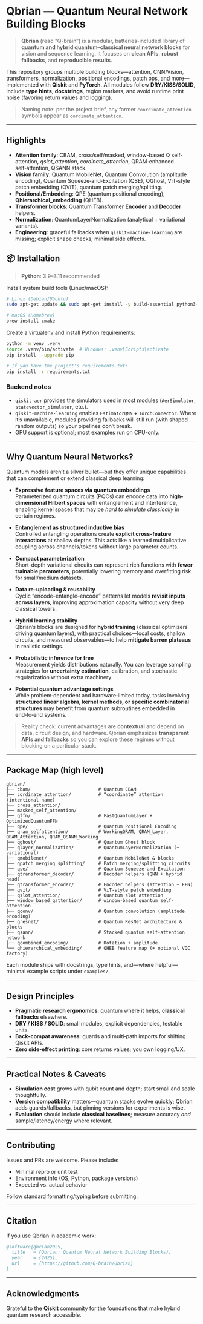 
# Qbrian — Quantum Neural Network Building Blocks

> **Qbrian** (read “Q-brain”) is a modular, batteries-included library of **quantum and hybrid quantum–classical neural network blocks** for vision and sequence learning. It focuses on **clean APIs**, **robust fallbacks**, and **reproducible results**.

This repository groups multiple building blocks—attention, CNN/Vision, transformers, normalization,
positional encodings, patch ops, and more—implemented with **Qiskit** and **PyTorch**.
All modules follow **DRY/KISS/SOLID**, include **type hints**, **docstrings**, region markers, and avoid
runtime print noise (favoring return values and logging).

> Naming note: per the project brief, any former `coordinate_attention` symbols appear as `cordinate_attention`.

---

## Highlights

- **Attention family**: CBAM, cross/self/masked, window-based Q self-attention, *qslot_attention*, *cordinate_attention*, QRAM‑enhanced self‑attention, QSANN stack.
- **Vision family**: Quantum MobileNet, Quantum Convolution (amplitude encoding), Quantum Squeeze‑and‑Excitation (QSE), QGhost, ViT‑style patch embedding (QViT), quantum patch merging/splitting.
- **Positional/Embedding**: QPE (quantum positional encoding), **Qhierarchical_embedding** (QHEB).
- **Transformer blocks**: Quantum Transformer **Encoder** and **Decoder** helpers.
- **Normalization**: QuantumLayerNormalization (analytical + variational variants).
- **Engineering**: graceful fallbacks when `qiskit-machine-learning` are missing; explicit shape checks; minimal side effects.



## 📦 Installation

> **Python**: 3.9–3.11 recommended

Install system build tools (Linux/macOS):
```bash
# Linux (Debian/Ubuntu)
sudo apt-get update && sudo apt-get install -y build-essential python3-dev

# macOS (Homebrew)
brew install cmake
```

Create a virtualenv and install Python requirements:
```bash
python -m venv .venv
source .venv/bin/activate  # Windows: .venv\Scripts\activate
pip install --upgrade pip

# If you have the project's requirements.txt:
pip install -r requirements.txt
```

### Backend notes
- `qiskit-aer` provides the simulators used in most modules (`AerSimulator`, `statevector_simulator`, etc.).
- `qiskit-machine-learning` enables `EstimatorQNN` + `TorchConnector`. Where it’s unavailable, modules providing fallbacks will still run (with shaped random outputs) so your pipelines don’t break.
- GPU support is optional; most examples run on CPU-only.

---

## Why Quantum Neural Networks?

Quantum models aren’t a silver bullet—but they offer unique capabilities that can complement or extend classical deep learning:

- **Expressive feature spaces via quantum embeddings**  
  Parameterized quantum circuits (PQCs) can encode data into **high-dimensional Hilbert spaces** with entanglement and interference, enabling kernel spaces that may be *hard to simulate classically* in certain regimes.

- **Entanglement as structured inductive bias**  
  Controlled entangling operations create **explicit cross-feature interactions** at shallow depths. This acts like a learned multiplicative coupling across channels/tokens without large parameter counts.

- **Compact parameterization**  
  Short-depth variational circuits can represent rich functions with **fewer trainable parameters**, potentially lowering memory and overfitting risk for small/medium datasets.

- **Data re-uploading & reusability**  
  Cyclic “encode–entangle–encode” patterns let models **revisit inputs across layers**, improving approximation capacity without very deep classical towers.

- **Hybrid learning stability**  
  Qbrian’s blocks are designed for **hybrid training** (classical optimizers driving quantum layers), with practical choices—local costs, shallow circuits, and measured observables—to help **mitigate barren plateaus** in realistic settings.

- **Probabilistic inference for free**  
  Measurement yields distributions naturally. You can leverage sampling strategies for **uncertainty estimation**, calibration, and stochastic regularization without extra machinery.

- **Potential quantum advantage settings**  
  While problem‑dependent and hardware‑limited today, tasks involving **structured linear algebra, kernel methods, or specific combinatorial structures** may benefit from quantum subroutines embedded in end‑to‑end systems.

> Reality check: current advantages are **contextual** and depend on data, circuit design, and hardware. Qbrian emphasizes **transparent APIs and fallbacks** so you can explore these regimes without blocking on a particular stack.

---

## Package Map (high level)

```
qbrian/
├── cbam/                         # Quantum CBAM
├── cordinate_attention/          # “coordinate” attention (intentional name)
├── cross_attention/
├── masked_self_attention/
├── qffn/                         # FastQuantumLayer + OptimizedQuantumFFN
├── qpe/                          # Quantum Positional Encoding
├── qram_selfattention/           # WorkingQRAM, QRAM_Layer, QRAM_Attention, QRAM_QSANN_Working
├── qghost/                       # Quantum Ghost block
├── qlayer_normalization/         # QuantumLayerNormalization (+ variational)
├── qmobilenet/                   # Quantum MobileNet & blocks
├── qpatch_merging_splitting/     # Patch merging/splitting circuits
├── qse/                          # Quantum Squeeze-and-Excitation
├── qtransformer_decoder/         # Decoder helpers (QNN + hybrid head)
├── qtransformer_encoder/         # Encoder helpers (attention + FFN)
├── qvit/                         # ViT-style patch embedding
├── qslot_attention/              # Quantum slot attention
├── window_based_qattention/      # window-based quantum self-attention
├── qconv/                        # Quantum convolution (amplitude encoding)
├── qresnet/                      # Quantum ResNet architecture & blocks
├── qsann/                        # Stacked quantum self-attention network
├── qcombined_encoding/           # Rotation + amplitude
└── qhierarchical_embedding/      # QHEB feature map (+ optional VQC factory)
```

Each module ships with docstrings, type hints, and—where helpful—minimal example scripts under `examples/`.

---

## Design Principles

- **Pragmatic research ergonomics**: quantum where it helps, **classical fallbacks** elsewhere.  
- **DRY / KISS / SOLID**: small modules, explicit dependencies, testable units.  
- **Back‑compat awareness**: guards and multi‑path imports for shifting Qiskit APIs.  
- **Zero side‑effect printing**: core returns values; you own logging/UX.

---

## Practical Notes & Caveats

- **Simulation cost** grows with qubit count and depth; start small and scale thoughtfully.  
- **Version compatibility** matters—quantum stacks evolve quickly; Qbrian adds guards/fallbacks, but pinning versions for experiments is wise.  
- **Evaluation** should include **classical baselines**; measure accuracy *and* sample/latency/energy where relevant.

---

## Contributing

Issues and PRs are welcome. Please include:
- Minimal repro or unit test
- Environment info (OS, Python, package versions)
- Expected vs. actual behavior

Follow standard formatting/typing before submitting.

---

## Citation

If you use Qbrian in academic work:

```bibtex
@software{qbrian2025,
  title   = {Qbrian: Quantum Neural Network Building Blocks},
  year    = {2025},
  url     = {https://github.com/Q-brain/Qbrian}
}
```

---

## Acknowledgments

Grateful to the **Qiskit** community for the foundations that make hybrid quantum research accessible.
